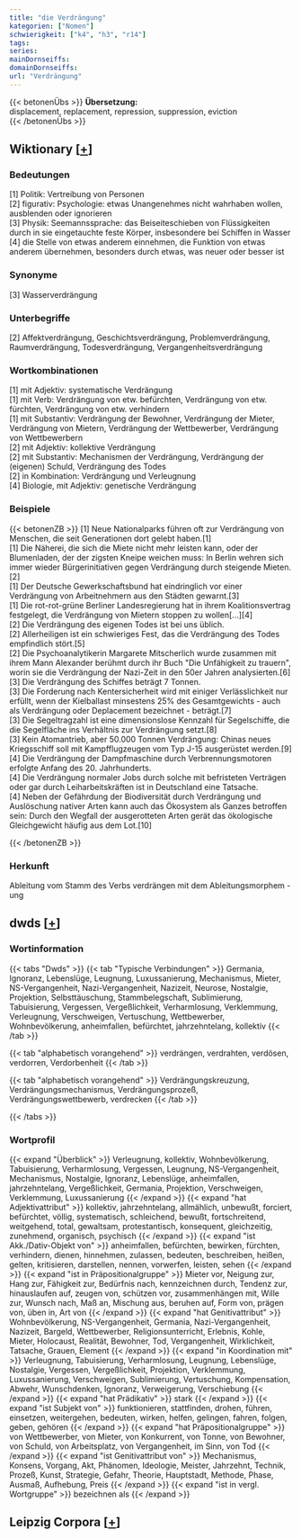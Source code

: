 ```yaml
---
title: "die Verdrängung"
kategorien: ["Nomen"]
schwierigkeit: ["k4", "h3", "r14"]
tags:
series:
mainDornseiffs:
domainDornseiffs:
url: "Verdrängung"
---
```


{{< betonenÜbs >}}
**Übersetzung:**  
displacement, replacement, repression, suppression, eviction  
{{< /betonenÜbs >}}

## Wiktionary [[+](https://de.wiktionary.org/wiki/Verdrängung)]

### Bedeutungen
[1] Politik: Vertreibung von Personen  
[2] figurativ: Psychologie: etwas Unangenehmes nicht wahrhaben wollen, ausblenden oder ignorieren  
[3] Physik: Seemannssprache: das Beiseiteschieben von Flüssigkeiten durch in sie eingetauchte feste Körper, insbesondere bei Schiffen in Wasser  
[4] die Stelle von etwas anderem einnehmen, die Funktion von etwas anderem übernehmen, besonders durch etwas, was neuer oder besser ist  

### Synonyme
[3] Wasserverdrängung  

### Unterbegriffe
[2] Affektverdrängung, Geschichtsverdrängung, Problemverdrängung, Raumverdrängung, Todesverdrängung, Vergangenheitsverdrängung  

### Wortkombinationen
[1] mit Adjektiv: systematische Verdrängung  
[1] mit Verb: Verdrängung von etw. befürchten, Verdrängung von etw. fürchten, Verdrängung von etw. verhindern  
[1] mit Substantiv: Verdrängung der Bewohner, Verdrängung der Mieter, Verdrängung von Mietern, Verdrängung der Wettbewerber, Verdrängung von Wettbewerbern  
[2] mit Adjektiv: kollektive Verdrängung  
[2] mit Substantiv: Mechanismen der Verdrängung, Verdrängung der (eigenen) Schuld, Verdrängung des Todes  
[2] in Kombination: Verdrängung und Verleugnung  
[4] Biologie, mit Adjektiv: genetische Verdrängung  

### Beispiele
{{< betonenZB >}}
[1] Neue Nationalparks führen oft zur Verdrängung von Menschen, die seit Generationen dort gelebt haben.[1]  
[1] Die Näherei, die sich die Miete nicht mehr leisten kann, oder der Blumenladen, der der zigsten Kneipe weichen muss: In Berlin wehren sich immer wieder Bürgerinitiativen gegen Verdrängung durch steigende Mieten.[2]  
[1] Der Deutsche Gewerkschaftsbund hat eindringlich vor einer Verdrängung von Arbeitnehmern aus den Städten gewarnt.[3]  
[1] Die rot-rot-grüne Berliner Landesregierung hat in ihrem Koalitionsvertrag festgelegt, die Verdrängung von Mietern stoppen zu wollen[...][4]  
[2] Die Verdrängung des eigenen Todes ist bei uns üblich.  
[2] Allerheiligen ist ein schwieriges Fest, das die Verdrängung des Todes empfindlich stört.[5]  
[2] Die Psychoanalytikerin Margarete Mitscherlich wurde zusammen mit ihrem Mann Alexander berühmt durch ihr Buch "Die Unfähigkeit zu trauern", worin sie die Verdrängung der Nazi-Zeit in den 50er Jahren analysierten.[6]  
[3] Die Verdrängung des Schiffes beträgt 7 Tonnen.  
[3] Die Forderung nach Kentersicherheit wird mit einiger Verlässlichkeit nur erfüllt, wenn der Kielballast minsestens 25% des Gesamtgewichts - auch als Verdrängung oder Deplacement bezeichnet - beträgt.[7]  
[3] Die Segeltragzahl ist eine dimensionslose Kennzahl für Segelschiffe, die die Segelfläche ins Verhältnis zur Verdrängung setzt.[8]  
[3] Kein Atomantrieb, aber 50.000 Tonnen Verdrängung: Chinas neues Kriegsschiff soll mit Kampfflugzeugen vom Typ J-15 ausgerüstet werden.[9]  
[4] Die Verdrängung der Dampfmaschine durch Verbrennungsmotoren erfolgte Anfang des 20. Jahrhunderts.  
[4] Die Verdrängung normaler Jobs durch solche mit befristeten Verträgen oder gar durch Leiharbeitskräften ist in Deutschland eine Tatsache.  
[4] Neben der Gefährdung der Biodiversität durch Verdrängung und Auslöschung nativer Arten kann auch das Ökosystem als Ganzes betroffen sein: Durch den Wegfall der ausgerotteten Arten gerät das ökologische Gleichgewicht häufig aus dem Lot.[10]  

{{< /betonenZB >}}
### Herkunft
Ableitung vom Stamm des Verbs verdrängen mit dem Ableitungsmorphem -ung  



## dwds [[+](https://www.dwds.de/wb/Verdrängung)]

### Wortinformation
{{< tabs "Dwds" >}}
{{< tab "Typische Verbindungen" >}}
Germania, Ignoranz, Lebenslüge, Leugnung, Luxussanierung, Mechanismus, Mieter, NS-Vergangenheit, Nazi-Vergangenheit, Nazizeit, Neurose, Nostalgie, Projektion, Selbsttäuschung, Stammbelegschaft, Sublimierung, Tabuisierung, Vergessen, Vergeßlichkeit, Verharmlosung, Verklemmung, Verleugnung, Verschweigen, Vertuschung, Wettbewerber, Wohnbevölkerung, anheimfallen, befürchtet, jahrzehntelang, kollektiv
{{< /tab >}}

{{< tab "alphabetisch vorangehend" >}}
verdrängen, verdrahten, verdösen, verdorren, Verdorbenheit
{{< /tab >}}

{{< tab "alphabetisch vorangehend" >}}
Verdrängungskreuzung, Verdrängungsmechanismus, Verdrängungsprozeß, Verdrängungswettbewerb, verdrecken
{{< /tab >}}

{{< /tabs >}}

### Wortprofil
{{< expand "Überblick" >}} Verleugnung, kollektiv, Wohnbevölkerung, Tabuisierung, Verharmlosung, Vergessen, Leugnung, NS-Vergangenheit, Mechanismus, Nostalgie, Ignoranz, Lebenslüge, anheimfallen, jahrzehntelang, Vergeßlichkeit, Germania, Projektion, Verschweigen, Verklemmung, Luxussanierung {{< /expand >}}
{{< expand "hat Adjektivattribut" >}} kollektiv, jahrzehntelang, allmählich, unbewußt, forciert, befürchtet, völlig, systematisch, schleichend, bewußt, fortschreitend, weitgehend, total, gewaltsam, protestantisch, konsequent, gleichzeitig, zunehmend, organisch, psychisch {{< /expand >}}
{{< expand "ist Akk./Dativ-Objekt von" >}} anheimfallen, befürchten, bewirken, fürchten, verhindern, dienen, hinnehmen, zulassen, bedeuten, beschreiben, heißen, gelten, kritisieren, darstellen, nennen, vorwerfen, leisten, sehen {{< /expand >}}
{{< expand "ist in Präpositionalgruppe" >}} Mieter vor, Neigung zur, Hang zur, Fähigkeit zur, Bedürfnis nach, kennzeichnen durch, Tendenz zur, hinauslaufen auf, zeugen von, schützen vor, zusammenhängen mit, Wille zur, Wunsch nach, Maß an, Mischung aus, beruhen auf, Form von, prägen von, üben in, Art von {{< /expand >}}
{{< expand "hat Genitivattribut" >}} Wohnbevölkerung, NS-Vergangenheit, Germania, Nazi-Vergangenheit, Nazizeit, Bargeld, Wettbewerber, Religionsunterricht, Erlebnis, Kohle, Mieter, Holocaust, Realität, Bewohner, Tod, Vergangenheit, Wirklichkeit, Tatsache, Grauen, Element {{< /expand >}}
{{< expand "in Koordination mit" >}} Verleugnung, Tabuisierung, Verharmlosung, Leugnung, Lebenslüge, Nostalgie, Vergessen, Vergeßlichkeit, Projektion, Verklemmung, Luxussanierung, Verschweigen, Sublimierung, Vertuschung, Kompensation, Abwehr, Wunschdenken, Ignoranz, Verweigerung, Verschiebung {{< /expand >}}
{{< expand "hat Prädikativ" >}} stark {{< /expand >}}
{{< expand "ist Subjekt von" >}} funktionieren, stattfinden, drohen, führen, einsetzen, weitergehen, bedeuten, wirken, helfen, gelingen, fahren, folgen, geben, gehören {{< /expand >}}
{{< expand "hat Präpositionalgruppe" >}} von Wettbewerber, von Mieter, von Konkurrent, von Tonne, von Bewohner, von Schuld, von Arbeitsplatz, von Vergangenheit, im Sinn, von Tod {{< /expand >}}
{{< expand "ist Genitivattribut von" >}} Mechanismus, Konsens, Vorgang, Akt, Phänomen, Ideologie, Meister, Jahrzehnt, Technik, Prozeß, Kunst, Strategie, Gefahr, Theorie, Hauptstadt, Methode, Phase, Ausmaß, Aufhebung, Preis {{< /expand >}}
{{< expand "ist in vergl. Wortgruppe" >}} bezeichnen als {{< /expand >}}

## Leipzig Corpora [[+](https://corpora.uni-leipzig.de/en/res?word=Verdrängung&corpusId=deu_newscrawl-public_2018)]

